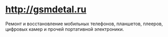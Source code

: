 # http://gsmdetal.ru
Ремонт и восстановление мобильных телефонов, планшетов, плееров, цифровых камер и прочей портативной электроники.
